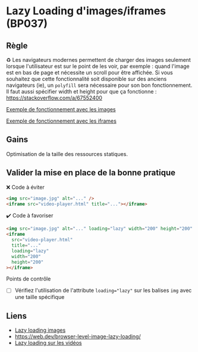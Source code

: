 # Lazy Loading d'images/iframes (BP037)

## Règle

:recycle: Les navigateurs modernes permettent de charger des images seulement lorsque l'utilisateur est sur le point de les voir, par exemple : quand l'image est en bas de page et nécessite un scroll pour être affichée.
Si vous souhaitez que cette fonctionnalité soit disponible sur des anciens navigateurs (ie), un `polyfill` sera nécessaire pour son bon fonctionnement.
Il faut aussi spécifier width et height pour que ça fonctionne :
https://stackoverflow.com/a/67552400

[Exemple de fonctionnement avec les images](https://mathiasbynens.be/demo/img-loading-lazy)

[Exemple de fonctionnement avec les iframes](https://lazy-load.netlify.app/iframes)

## Gains

Optimisation de la taille des ressources statiques.

## Valider la mise en place de la bonne pratique

:x: Code à éviter

```html
<img src="image.jpg" alt="..." />
<iframe src="video-player.html" title="..."></iframe>
```

:heavy_check_mark: Code à favoriser

```html
<img src="image.jpg" alt="..." loading="lazy" width="200" height="200" />
<iframe
  src="video-player.html"
  title="..."
  loading="lazy"
  width="200"
  height="200"
></iframe>
```

Points de contrôle

- [ ] Vérifiez l'utilisation de l'attribute `loading="lazy"` sur les balises `img` avec une taille spécifique

## Liens

- [Lazy loading images](https://developer.mozilla.org/en-US/docs/Web/Performance/Lazy_loading#images_and_iframes)
- https://web.dev/browser-level-image-lazy-loading/
- [Lazy loading sur les vidéos](https://web.dev/lazy-loading-video/)


